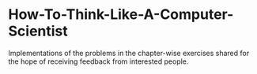 # How-To-Think-Like-A-Computer-Scientist
Implementations of the problems in the chapter-wise exercises shared for the hope of receiving feedback from interested people.
